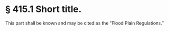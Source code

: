 # § 415.1   Short title.

This part shall be known and may be cited as the “Flood Plain Regulations.” 




